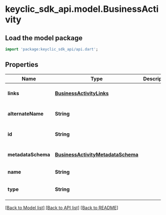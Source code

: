 # keyclic_sdk_api.model.BusinessActivity

## Load the model package
```dart
import 'package:keyclic_sdk_api/api.dart';
```

## Properties
Name | Type | Description | Notes
------------ | ------------- | ------------- | -------------
**links** | [**BusinessActivityLinks**](BusinessActivityLinks.md) |  | [optional] [default to null]
**alternateName** | **String** |  | [optional] [default to null]
**id** | **String** |  | [optional] [default to null]
**metadataSchema** | [**BusinessActivityMetadataSchema**](BusinessActivityMetadataSchema.md) |  | [optional] [default to null]
**name** | **String** |  | [default to null]
**type** | **String** |  | [optional] [default to null]

[[Back to Model list]](../README.md#documentation-for-models) [[Back to API list]](../README.md#documentation-for-api-endpoints) [[Back to README]](../README.md)


